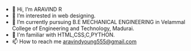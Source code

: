 - 👋 Hi, I’m ARAVIND R
- 👀 I’m interested in web designing.
- 🌱 I’m currently pursuing B.E MECHANICAL ENGINEERING in Velammal College of Engineering and Technology, Madurai. 
- 💞️ I'm familiar with HTML,CSS,C,PYTHON.
- 📫 How to reach me aravindyoung555@gmail.com

<!---
ORU5MINUTESBOSS/ORU5MINUTESBOSS is a ✨ special ✨ repository because its `README.md` (this file) appears on your GitHub profile.
You can click the Preview link to take a look at your changes.
--->
